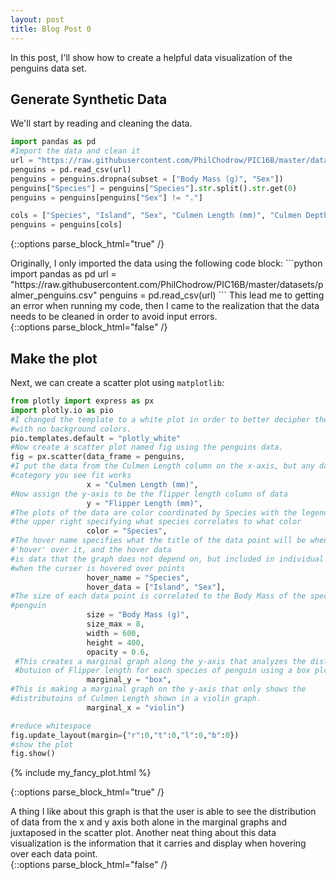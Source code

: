 ```yaml
---
layout: post
title: Blog Post 0
---
```


In this post, I'll show how to create a helpful data visualization of the penguins data set. 

## Generate Synthetic Data

We'll start by reading and cleaning the data. 

```python
import pandas as pd
#Import the data and clean it
url = "https://raw.githubusercontent.com/PhilChodrow/PIC16B/master/datasets/palmer_penguins.csv"
penguins = pd.read_csv(url)
penguins = penguins.dropna(subset = ["Body Mass (g)", "Sex"])
penguins["Species"] = penguins["Species"].str.split().str.get(0)
penguins = penguins[penguins["Sex"] != "."]

cols = ["Species", "Island", "Sex", "Culmen Length (mm)", "Culmen Depth (mm)", "Flipper Length (mm)", "Body Mass (g)"]
penguins = penguins[cols]
```

{::options parse_block_html="true" /}
<div class="got-help">
Originally, I only imported the data using the following code block: 
```python
import pandas as pd
url = "https://raw.githubusercontent.com/PhilChodrow/PIC16B/master/datasets/palmer_penguins.csv"
penguins = pd.read_csv(url)
```
This lead me to getting an error when running my code, then I came to the realization that the data needs to be cleaned in order to avoid input errors.
</div>
{::options parse_block_html="false" /}

## Make the plot 

Next, we can create a scatter plot using `matplotlib`: 

```python
from plotly import express as px
import plotly.io as pio
#I changed the template to a white plot in order to better decipher the plots
#with no background colors.
pio.templates.default = "plotly_white"
#Now create a scatter plot named fig using the penguins data.
fig = px.scatter(data_frame = penguins, 
#I put the data from the Culmen Length column on the x-axis, but any data 
#category you see fit works
                 x = "Culmen Length (mm)", 
#Now assign the y-axis to be the flipper length column of data
                 y = "Flipper Length (mm)",
#The plots of the data are color coordinated by Species with the legend on 
#the upper right specifying what species correlates to what color
                 color = "Species",
#The hover name specifies what the title of the data point will be when you 
#'hover' over it, and the hover data 
#is data that the graph does not depend on, but included in individual points 
#when the curser is hovered over points
                 hover_name = "Species",
                 hover_data = ["Island", "Sex"],
#The size of each data point is correlated to the Body Mass of the specific 
#penguin
                 size = "Body Mass (g)",
                 size_max = 8,
                 width = 600,
                 height = 400,
                 opacity = 0.6,
 #This creates a marginal graph along the y-axis that analyzes the distri-
 #butuion of Flipper length for each species of penguin using a box plot.
                 marginal_y = "box",
#This is making a marginal graph on the y-axis that only shows the 
#distributoins of Culmen Length shown in a violin graph.
                 marginal_x = "violin")

#reduce whitespace
fig.update_layout(margin={"r":0,"t":0,"l":0,"b":0})
#show the plot
fig.show()
```
{% include my_fancy_plot.html %}


{::options parse_block_html="true" /}
<div class="gave-help">
A thing I like about this graph is that the user is able to see the distribution of data from the x and y axis both alone in the marginal graphs and juxtaposed in the scatter plot. Another neat thing about this data visualization is the information that it carries and display when hovering over each data point. 
</div>
{::options parse_block_html="false" /}







